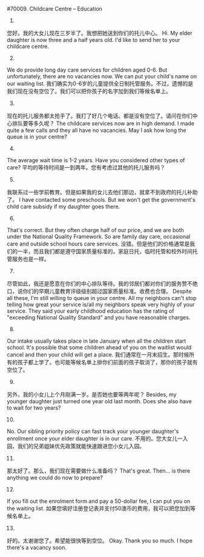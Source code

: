 #70009. Childcare Centre – Education

1.
您好。我的大女儿现在三岁半了。我想把她送到你们的托儿中心。
Hi. My elder daughter is now three and a half years old. I'd like to send her to your childcare centre.

2.
We do provide long day care services for children aged 0-6. But unfortunately, there are no vacancies now. We can put your child's name on our waiting list.
我们确实为0-6岁的儿童提供全日制托管服务。不过，遗憾的是我们现在没有空位了。我们可以把你孩子的名字加到我们等候名单上。

3.
现在的托儿服务都太抢手了。我打了好几个电话。都是没有空位了。请问在你们中心排队要等多久呢？
The childcare services now are in high demand. I made quite a few calls and they all have no vacancies. May I ask how long the queue is in your centre?

4.
The average wait time is 1-2 years. Have you considered other types of care?
平均的等待时间是一到两年。您有考虑过其他的托儿服务吗？

5.
我联系过一些学前教育。但是如果我的女儿去他们那边，就拿不到政府的托儿补助了。
I have contacted some preschools. But we won't get the government's child care subsidy if my daughter goes there.

6.
That's correct. But they often charge half of our price, and we are both under the National Quality Framework. So are family day care, occasional care and outside school hours care services.
没错。但是他们的价格通常是我们的一半，而且我们都是遵守国家质量标准的。家庭日托，临时托管和校外时间托管服务也是一样。

7.
尽管如此，我还是愿意在你们的中心排队等待。我的邻居们都对你们的服务赞不绝口，说你们的早期儿童教育评级级别超过国家质量标准。收费也合理。
Despite all these, I'm still willing to queue in your centre. All my neighbors can't stop telling how great your service is/all my neighbors speak very highly of your service. They said your early childhood education has the rating of "exceeding National Quality Standard" and you have reasonable charges.

8.
Our intake usually takes place in late January when all the children start school. It's possible that some children ahead of you on the waitlist would cancel and then your child will get a place.
我们通常在一月末招生。那时候所有的孩子都上学了。也可能等候名单上排你们前面的孩子取消了，那你的孩子就有空位了。

9.
另外，我的小女儿上个月刚满一岁。是否她也要等两年呢？
Besides, my younger daughter just turned one year old last month. Does she also have to wait for two years?

10.
No. Our sibling priority policy can fast track your younger daughter's enrollment once your elder daughter is in our care.
不用的。您大女儿一入园，我们的兄弟姐妹优先政策就能快速跟进您小女儿入园。

11.
那太好了。那么，我们现在需要做什么准备吗？
That's great. Then... is there anything we could do now to prepare?

12.
If you fill out the enrolment form and pay a 50-dollar fee, I can put you on the waiting list.
如果您填好注册登记表并支付50澳币的费用，我可以把您加到等候名单上。

13.
好的。太谢谢您了。希望能很快等到空位。
Okay. Thank you so much. I hope there's a vacancy soon.